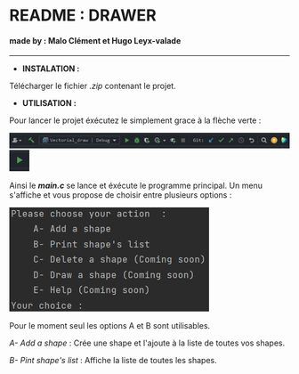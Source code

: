# README : DRAWER

#### made by : Malo Clément et Hugo Leyx-valade


*** 

* **INSTALATION :**

Télécharger le fichier _.zip_ contenant le projet.

* **UTILISATION :**

Pour lancer le projet éxécutez le simplement grace à la flèche verte :

![Image](image_onglet.png "image")
![Image](arrow_start.png "image")

Ainsi le **_main.c_** se lance et éxécute le programme principal.
Un menu s'affiche et vous propose de choisir entre plusieurs options :

![image](menu.png "image")

Pour le moment seul les options A et B sont utilisables.

_A- Add a shape_ : Crée une shape et l'ajoute à la liste de toutes vos shapes.

_B- Pint shape's list_ : Affiche la liste de toutes les shapes.


